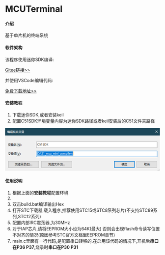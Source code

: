 # MCUTerminal

#### 介绍
基于单片机的终端系统

#### 软件架构

该程序使用迷你SDK编译:

[Gitee链接>>](https://gitee.com/o70078/51_mcu_mini_compiler.git)

并使用VSCode编辑代码:

[免费下载地址>>](https://code.visualstudio.com/)

#### 安装教程

1. 下载迷你SDK,或者安装keil
1. 配置C51SDK环境变量内容为迷你SDK路径或者keil安装后的C51文件夹路径

![](Documents/001.png)

#### 使用说明

1. 根据上面的**安装教程**配置环境
2. 
3. 双击build.bat编译输出Hex
4. 打开STC下载器,载入程序,推荐使用STC15或STC8系列芯片(不支持STC89系列,STC12系列)
5. 配置内部IRC震荡器,为30MHz
6. 对于IAP芯片,请将EEPROM大小设为64K(最大) 否则会出现flash命令读写位置不对齐的情况(原因参考STC官方文档里EEPROM章节)
7. main.c里面有一行代码,是配置串口转移的.在启用该代码的情况下,开机后**串口在P36 P37**,烧录时**串口在P30 P31**
